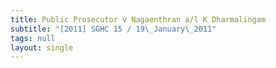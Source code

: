 ```yaml
---
title: Public Prosecutor v Nagaenthran a/l K Dharmalingam
subtitle: "[2011] SGHC 15 / 19\_January\_2011"
tags: null
layout: single
---
```



